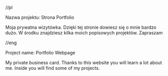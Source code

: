 //pl

Nazwa projektu: Strona Portfolio

Moja prywatna wizytówka. Dzięki tej stronie dowiesz się o mnie bardzo dużo. W środku znajdziesz kilka moich popisowych projektów. Zapraszam

//eng

Project name: Portfolio Webpage

My private business card. Thanks to this website you will learn a lot about me. Inside you will find some of my projects.


